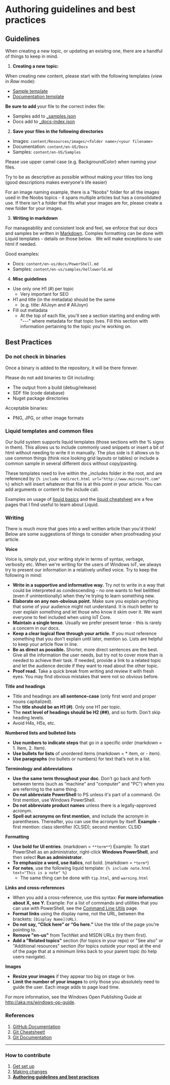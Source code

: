 # Authoring guidelines and best practices

## Guidelines

When creating a new topic, or updating an exisitng one, there are a handful of things to keep in mind.

1. **Creating a new topic:**

  When creating new content, please start with the following templates (view in *Raw* mode):

  * [Sample template](template/sample-template.md)
  * [Documentation template](template/docs-template.md)
  
  **Be sure to add** your file to the correct index file:
  
  * Samples add to [_samples.json](/_data/_samples.json)
  * Docs add to [_docs-index.json](/_data/_docs-index.json)

2. **Save your files in the following directories**

  * Images: `content/Resources/images/<folder name>/<your filename>`
  * Documentation: `content/en-US/Docs`
  * Samples: `content/en-US/Samples`

  Please use upper camel case (e.g. BackgroundColor) when naming your files. 

  Try to be as descriptive as possible without making your titles too long (good descriptions makes everyone's life easier) 

  For an image naming example, there is a "Noobs" folder for all the images used in the Noobs topics - it spans multiple articles but has a consolidated use.  If there isn't a folder that fits what your images are for, please create a new folder for your images.

3. **Writing in markdown**

  For manageability and consistent look and feel, we enforce that our docs and samples be written in [Markdown](https://daringfireball.net/projects/markdown/basics). Complex formatting can be done with Liquid templates - details on those below.
   
  We will make exceptions to use html if needed.
  
  Good examples:

  * Docs: `content/en-us/docs/PowerShell.md` 
  * Samples: `content/en-us/samples/helloworld.md`

4. **Misc guidelines**

  * Use only one H1 (#) per topic
    * Very important for SEO
  * H1 and title (in the metadata) should be the same
    * (e.g. title: AllJoyn and # AllJoyn)
  * Fill out metadata
    * At the top of each file, you'll see a section starting and ending with "---" where metadata for that topic lives.  Fill this section with information pertaining to the topic you're working on.

## Best Practices

### Do not check in binaries
Once a binary is added to the repository, it will be there forever.

Please do not add binaries to Git including:
* The output from a build (debug/release)
* SDF file (code database)
* Nuget package directories

Acceptable binaries:
* PNG, JPG, or other image formats

### Liquid templates and common files

Our build system supports liquid templates (those sections with the % signs in them).  This allows us to include commonly used snippets or insert a bit of html without needing to write it in manually.  The plus side is it allows us to use common things (think nice looking grid layouts or tables) or include a common sample in several different docs without copy/pasting.

These templates need to live within the _includes folder in the root, and are referenced by `{% include redirect.html url="http://www.microsoft.com" %}` which will insert whatever that file is at this point in your article.  You can add arguments or content to the include call. 

Examples on usage of [liquid basics](https://help.shopify.com/themes/liquid/basics) and the [liquid cheatsheet](http://cheat.markdunkley.com/) are a few pages that I find useful to learn about Liquid.

### Writing

There is much more that goes into a well written article than you'd think! Below are some suggestions of things to consider when proofreading your article.

**Voice**

Voice is, simply put, your writing style in terms of syntax, verbage, verbosity etc. When we're writing for the users of Windows IoT, we always try to present our information in a relatively unified voice. Try to keep the following in mind:

* **Write in a supportive and informative way.** Try not to write in a way that could be interpreted as condescending - no one wants to feel belittled (even if unintentionally) when they're trying to learn something new.
* **Elaborate on any non-obvious point.** Make sure you explain anything that some of your audience might not understand. It is much better to over explain something and let those who know it skim over it. We want everyone to feel included when using IoT Core.
* **Maintain a single tense**. Usually we prefer present tense - this is rarely a concern in our docs.
* **Keep a clear logical flow through your article.** If you must reference something that you don't explain until later, mention so. Lists are helpful to keep your article flow in line.
* **Be as direct as possible.** Shorter, more direct sentences are the best. Give all the information the user needs, but try not to cover more than is needed to achieve their task. If needed, provide a link to a related topic and let the audience decide if they want to read about the other topic.
* **Proof read.** Take a quick break from writing and review it with fresh eyes. You may find obvious mistakes that were not so obvious before.

**Title and headings** 

* Title and headings are **all sentence-case** (only first word and proper nouns capitalized).
* The **title should be an H1 (#)**. Only one H1 per topic.
* The **next level of headings should be H2 (##)**, and so forth. Don't skip heading levels.
* Avoid H4s, H5s, etc.

**Numbered lists and bulleted lists**

* **Use numbers to indicate steps** that go in a specific order (markdown = 1. Item, 2. Item).
* **Use bullets for lists** of unordered items (markdown = * item, or - item).
* **Use paragraphs** (no bullets or numbers) for text that’s not in a list.

**Terminology and abbreviations**
* **Use the same term throughout your doc**. Don't go back and forth between terms (such as “machine” and "computer" and "PC") when you are referring to the same thing.
* **Do not abbreviate PowerShell** to PS unless it's part of a command. On first mention, use Windows PowerShell.
* **Do not abbreviate product names** unless there is a legally-approved acronym.
* **Spell out acronyms on first mention**, and include the acronym in parentheses. Thereafter, you can use the acronym by itself. 
**Example** – first mention: class identifier (CLSID); second mention: CLSID

**Formatting**
* **Use bold for UI entries**. (markdown = `**term**`)
Example: To start PowerShell as an administrator, right-click **Windows PowerShell**, and then select **Run as administrator**.
* **To emphasize a word, use italics**, not bold. (markdown = `*term*`)
* **For notes**, use the following liquid template: `{% include note.html text="This is a note" %}`
  * The same thing can be done with `tip.html`, and `warning.html`

**Links and cross-references**
* When you add a cross-reference, use this syntax: **For more information about X, see Y.**
Example: For a list of commands and utilities that you can use with PowerShell, see the [Command Line Utils]() page.
* **Format links** using the display name, not the URL, between the brackets: `[Display Name](URL)`.
* **Do not say, “Click here” or “Go here.”** Use the title of the page you’re pointing to.
* **Remove "en-us"** from TechNet and MSDN URLs (try them first). 
* **Add a "Related topics"** section (for topics in your repo) or "See also" or "Additional resources" section (for topics outside your repo) at the end of the page that at a minimum links back to your parent topic (to help users navigate).

**Images**
* **Resize your images** if they appear too big on stage or live.
* **Limit the number of your images** to only those you absolutely need to guide the user. Each image adds to page load time.

For more information, see the Windows Open Publishing Guide at http://aka.ms/windows-op-guide.



### References

1. [GitHub Documentation](https://help.github.com/)
2. [Git Cheatsheet!](https://github.com/github/training-materials/blob/master/downloads/github-git-cheat-sheet.pdf?raw=true)
3. [Git Documentation](http://www.git-scm.com/book/en/)

___

### How to contribute

1. [Get set up](get-setup.md)
2. [Making changes](making-changes.md) 
3. **[Authoring guidelines and best practices](authoring-guidelines.md)**

